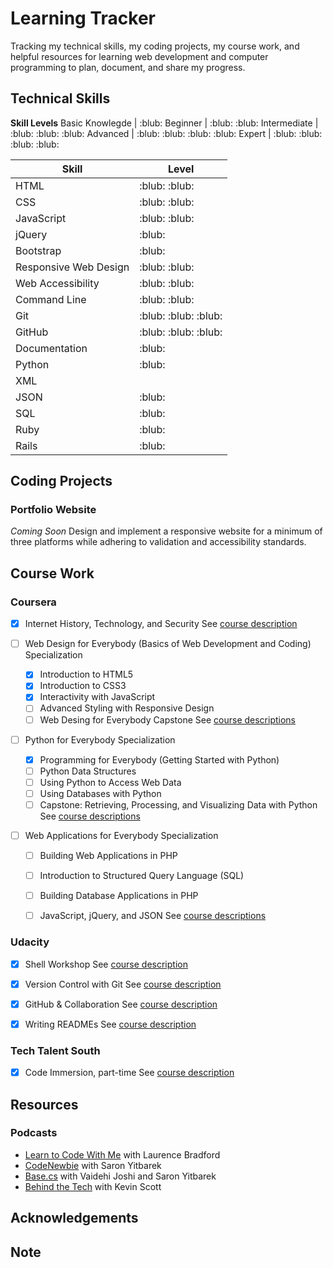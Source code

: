 # Learning Tracker

Tracking my technical skills, my coding projects, my course work, and helpful resources for learning web development and computer programming to plan, document, and share my progress.


## Technical Skills

**Skill Levels**
Basic Knowlegde | :blub:
Beginner        | :blub: :blub:
Intermediate    | :blub: :blub: :blub:
Advanced        | :blub: :blub: :blub: :blub:
Expert          | :blub: :blub: :blub: :blub:

Skill | Level
--- | ---
HTML | :blub: :blub:
CSS | :blub: :blub:
JavaScript | :blub: :blub:
jQuery | :blub:
Bootstrap | :blub:
Responsive Web Design | :blub: :blub:
Web Accessibility | :blub: :blub:
Command Line | :blub: :blub:
Git | :blub: :blub: :blub:
GitHub | :blub: :blub: :blub:
Documentation | :blub:
Python | :blub:
XML | 
JSON | :blub:
SQL | :blub:
Ruby | :blub:
Rails | :blub:


## Coding Projects

### Portfolio Website

*Coming Soon*
Design and implement a responsive website for a minimum of three platforms while adhering to validation and accessibility standards.


## Course Work

### Coursera

- [x] Internet History, Technology, and Security
See [course description](https://www.coursera.org/learn/internet-history)

- [ ] Web Design for Everybody (Basics of Web Development and Coding) Specialization
  - [X] Introduction to HTML5
  - [X] Introduction to CSS3
  - [X] Interactivity with JavaScript
  - [ ] Advanced Styling with Responsive Design
  - [ ] Web Desing for Everybody Capstone
See [course descriptions](https://www.coursera.org/specializations/web-design)

- [ ] Python for Everybody Specialization
  - [X] Programming for Everybody (Getting Started with Python)
  - [ ] Python Data Structures
  - [ ] Using Python to Access Web Data
  - [ ] Using Databases with Python
  - [ ] Capstone: Retrieving, Processing, and Visualizing Data with Python
See [course descriptions](https://www.coursera.org/courses?query=python%20for%20everybody)

- [ ] Web Applications for Everybody Specialization
  - [ ] Building Web Applications in PHP
  - [ ] Introduction to Structured Query Language (SQL)
  - [ ] Building Database Applications in PHP
  - [ ] JavaScript, jQuery, and JSON
See [course descriptions](https://www.coursera.org/specializations/web-applications)


### Udacity

- [X] Shell Workshop
See [course description](https://www.udacity.com/course/shell-workshop--ud206)

- [X] Version Control with Git
See [course description](https://www.udacity.com/course/version-control-with-git--ud123)

- [X] GitHub & Collaboration
See [course description](https://www.udacity.com/course/github-collaboration--ud456)

- [X] Writing READMEs
See [course description](https://www.udacity.com/course/writing-readmes--ud777)


### Tech Talent South

- [X] Code Immersion, part-time
See [course description](https://www.techtalentsouth.com/courses/code-immersion/)


## Resources

### Podcasts

- [Learn to Code With Me](https://learntocodewith.me/podcast/) with Laurence Bradford
- [CodeNewbie](https://www.codenewbie.org/podcast) with Saron Yitbarek
- [Base.cs](https://www.codenewbie.org/basecs) with Vaidehi Joshi and Saron Yitbarek
- [Behind the Tech](https://behindthetech.libsynpro.com) with Kevin Scott


## Acknowledgements 

## Note